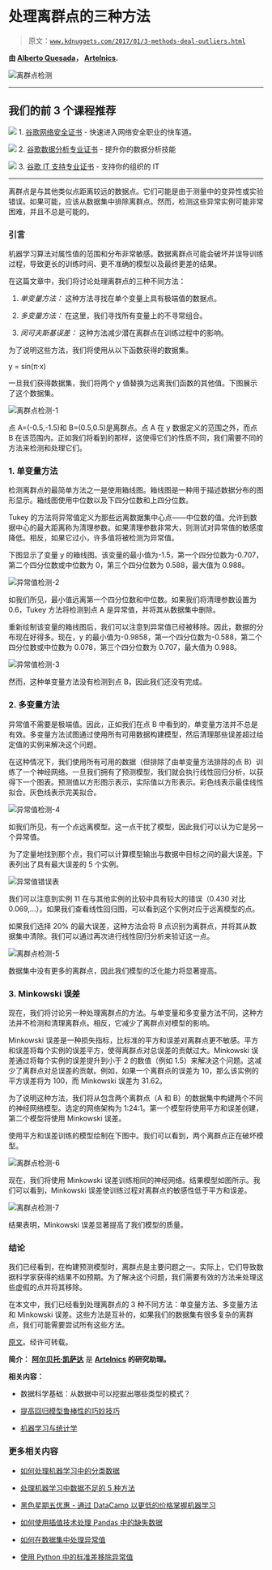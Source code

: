 # 处理离群点的三种方法

> 原文：[`www.kdnuggets.com/2017/01/3-methods-deal-outliers.html`](https://www.kdnuggets.com/2017/01/3-methods-deal-outliers.html)

**由 [Alberto Quesada](https://www.linkedin.com/in/alberto-quesada-le%C3%B3n-01a6b912a)， [Artelnics](https://www.artelnics.com/).**

![离群点检测](img/fb15314161e17dc090e10ff6ca0efe21.png)

* * *

## 我们的前 3 个课程推荐

![](img/0244c01ba9267c002ef39d4907e0b8fb.png) 1. [谷歌网络安全证书](https://www.kdnuggets.com/google-cybersecurity) - 快速进入网络安全职业的快车道。

![](img/e225c49c3c91745821c8c0368bf04711.png) 2. [谷歌数据分析专业证书](https://www.kdnuggets.com/google-data-analytics) - 提升你的数据分析技能

![](img/0244c01ba9267c002ef39d4907e0b8fb.png) 3. [谷歌 IT 支持专业证书](https://www.kdnuggets.com/google-itsupport) - 支持你的组织的 IT

* * *

离群点是与其他类似点距离较远的数据点。它们可能是由于测量中的变异性或实验错误。如果可能，应该从数据集中排除离群点。然而，检测这些异常实例可能非常困难，并且不总是可能的。

### 引言

机器学习算法对属性值的范围和分布非常敏感。数据离群点可能会破坏并误导训练过程，导致更长的训练时间、更不准确的模型以及最终更差的结果。

在这篇文章中，我们将讨论处理离群点的三种不同方法：

1.  *单变量方法：* 这种方法寻找在单个变量上具有极端值的数据点。

1.  *多变量方法：* 在这里，我们寻找所有变量上的不寻常组合。

1.  *闵可夫斯基误差：* 这种方法减少潜在离群点在训练过程中的影响。

为了说明这些方法，我们将使用从以下函数获得的数据集。

y = sin(π·x)

一旦我们获得数据集，我们将两个 y 值替换为远离我们函数的其他值。下图展示了这个数据集。

![离群点检测-1](img/59e5e269dbcbf6262b91886543d5fe0d.png)

点 A=(-0.5,-1.5)和 B=(0.5,0.5)是离群点。点 A 在 y 数据定义的范围之外，而点 B 在该范围内。正如我们将看到的那样，这使得它们的性质不同，我们需要不同的方法来检测和处理它们。

### 1. 单变量方法

检测离群点的最简单方法之一是使用箱线图。箱线图是一种用于描述数据分布的图形显示。箱线图使用中位数以及下四分位数和上四分位数。

Tukey 的方法将异常值定义为那些远离数据集中心点——中位数的值。允许到数据中心的最大距离称为清理参数。如果清理参数非常大，则测试对异常值的敏感度降低。相反，如果它过小，许多值将被检测为异常值。

下图显示了变量 y 的箱线图。该变量的最小值为-1.5，第一个四分位数为-0.707，第二个四分位数或中位数为 0，第三个四分位数为 0.588，最大值为 0.988。

![异常值检测-2](img/da5e5297ec8089173875e4934e88fed2.png)

如我们所见，最小值远离第一个四分位数和中位数。如果我们将清理参数设置为 0.6，Tukey 方法将检测到点 A 是异常值，并将其从数据集中删除。

重新绘制该变量的箱线图后，我们可以注意到异常值已经被移除。因此，数据的分布现在好得多。现在，y 的最小值为-0.9858，第一个四分位数为-0.588，第二个四分位数或中位数为 0.078，第三个四分位数为 0.707，最大值为 0.988。

![异常值检测-3](img/0aee746ef56626cef2d6ecd4d87a099a.png)

然而，这种单变量方法没有检测到点 B，因此我们还没有完成。

### 2\. 多变量方法

异常值不需要是极端值。因此，正如我们在点 B 中看到的，单变量方法并不总是有效。多变量方法试图通过使用所有可用数据构建模型，然后清理那些误差超过给定值的实例来解决这个问题。

在这种情况下，我们使用所有可用的数据（但排除了由单变量方法排除的点 B）训练了一个神经网络。一旦我们拥有了预测模型，我们就会执行线性回归分析，以获得下一个图表。预测值以方形图示表示，实际值以方形表示。彩色线表示最佳线性拟合。灰色线表示完美拟合。

![异常值检测-4](img/1adf093616ac03e5950806952bda3932.png)

如我们所见，有一个点远离模型。这一点干扰了模型，因此我们可以认为它是另一个异常值。

为了定量地找到那个点，我们可以计算模型输出与数据中目标之间的最大误差。下表列出了具有最大误差的 5 个实例。

![异常值错误表](img/f14ee0648b2cbe63ce2f1d91cea86b81.png)

我们可以注意到实例 11 在与其他实例的比较中具有较大的错误（0.430 对比 0.069,…）。如果我们查看线性回归图，可以看到这个实例对应于远离模型的点。

如果我们选择 20% 的最大误差，这种方法会将 B 点识别为离群点，并将其从数据集中清除。我们可以通过再次进行线性回归分析来验证这一点。

![离群点检测-5](img/c88f847a26b4e6f9c30374ac967441ed.png)

数据集中没有更多的离群点，因此我们模型的泛化能力将显著提高。

### 3\. Minkowski 误差

现在，我们将讨论另一种处理离群点的方法。与单变量和多变量方法不同，这种方法并不检测和清理离群点。相反，它减少了离群点对模型的影响。

Minkowski 误差是一种损失指标，比标准的平方和误差对离群点更不敏感。平方和误差将每个实例的误差平方，使得离群点对总误差的贡献过大。Minkowski 误差通过将每个实例的误差提升到小于 2 的数值（例如 1.5）来解决这个问题。这减少了离群点对总误差的贡献。例如，如果一个离群点的误差为 10，那么该实例的平方误差将为 100，而 Minkowski 误差为 31.62。

为了说明这种方法，我们将从包含两个离群点（A 和 B）的数据集中构建两个不同的神经网络模型。选定的网络架构为 1:24:1。第一个模型将使用平方和误差创建，第二个模型将使用 Minkowski 误差。

使用平方和误差训练的模型绘制在下图中。我们可以看到，两个离群点正在破坏模型。

![离群点检测-6](img/24a24da8ce907fc7053acc836308fe84.png)

现在，我们将使用 Minkowski 误差训练相同的神经网络。结果模型如图所示。我们可以看到，Minkowski 误差使训练过程对离群点的敏感性低于平方和误差。

![离群点检测-7](img/bc68f54a5c1894769627c2f858781799.png)

结果表明，Minkowski 误差显著提高了我们模型的质量。

### 结论

我们已经看到，在构建预测模型时，离群点是主要问题之一。实际上，它们导致数据科学家获得的结果不如预期。为了解决这个问题，我们需要有效的方法来处理这些虚假的点并将其移除。

在本文中，我们已经看到处理离群点的 3 种不同方法：单变量方法、多变量方法和 Minkowski 误差。这些方法是互补的，如果我们的数据集有很多复杂的离群点，我们可能需要尝试所有这些方法。

[原文](https://www.neuraldesigner.com/blog/3_methods_to_deal_with_outliers)。经许可转载。

**简介：** **[阿尔贝托·凯萨达](https://www.linkedin.com/in/alberto-quesada-le%C3%B3n-01a6b912a)** 是 **[Artelnics](https://www.artelnics.com/) 的研究助理。**

**相关内容：**

+   数据科学基础：从数据中可以挖掘出哪些类型的模式？

+   [提高回归模型鲁棒性的巧妙技巧](https://www.kdnuggets.com/2016/08/neat-trick-increase-robustness-regression-models.html)

+   [机器学习与统计学](https://www.kdnuggets.com/2016/11/machine-learning-vs-statistics.html)

### 更多相关内容

+   [如何处理机器学习中的分类数据](https://www.kdnuggets.com/2021/05/deal-with-categorical-data-machine-learning.html)

+   [处理机器学习中数据不足的 5 种方法](https://www.kdnuggets.com/2019/06/5-ways-lack-data-machine-learning.html)

+   [黑色星期五优惠 - 通过 DataCamp 以更低的价格掌握机器学习](https://www.kdnuggets.com/2022/11/datacamp-black-friday-deal-master-machine-learning-less-datacamp.html)

+   [如何使用插值技术处理 Pandas 中的缺失数据](https://www.kdnuggets.com/how-to-deal-with-missing-data-using-interpolation-techniques-in-pandas)

+   [如何在数据集中处理异常值](https://www.kdnuggets.com/how-to-handle-outliers-in-dataset-with-pandas)

+   [使用 Python 中的标准差移除异常值](https://www.kdnuggets.com/2017/02/removing-outliers-standard-deviation-python.html)
